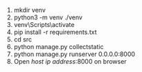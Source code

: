 1. mkdir venv
2. python3 -m venv ./venv
3. venv\Scripts\activate
4. pip install -r requirements.txt
5. cd src
6. python manage.py collectstatic
7. python manage.py runserver 0.0.0.0:8000
8. Open *host ip address*:8000 on browser
